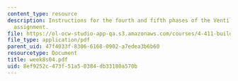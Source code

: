 ```yaml
---
content_type: resource
description: Instructions for the fourth and fifth phases of the Ventilations lab
  assignment.
file: https://ol-ocw-studio-app-qa.s3.amazonaws.com/courses/4-411-building-technology-laboratory-spring-2004/8ef9252c473f51a50384db33180a570b_week8s04.pdf
file_type: application/pdf
parent_uid: 47f4033f-8306-6168-0902-a7edea3b6b60
resourcetype: Document
title: week8s04.pdf
uid: 8ef9252c-473f-51a5-0384-db33180a570b
---
```

